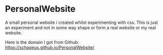 # PersonalWebsite
 A small personal website i created whilst experimenting with css. This is just an experiment and not in some way shape or form a real website or my real website.
 
 Here is the domain I got from Github: https://schageus.github.io/PersonalWebsite/
